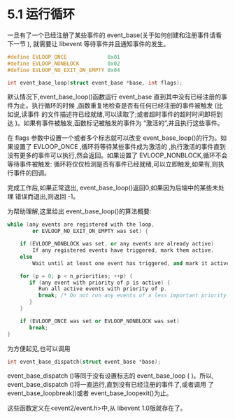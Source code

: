 # 5.1 运行循环

一旦有了一个已经注册了某些事件的 event_base(关于如何创建和注册事件请看下一节 ), 就需要让 libevent 等待事件并且通知事件的发生。

```cpp
#define EVLOOP_ONCE             0x01
#define EVLOOP_NONBLOCK         0x02
#define EVLOOP_NO_EXIT_ON_EMPTY 0x04

int event_base_loop(struct event_base *base, int flags);
```

默认情况下,event_base_loop()函数运行 event_base 直到其中没有已经注册的事件为止。执行循环的时候 ,函数重复地检查是否有任何已经注册的事件被触发 (比如说,读事件 的文件描述符已经就绪,可以读取了;或者超时事件的超时时间即将到达 )。如果有事件被触发,函数标记被触发的事件为 “激活的”,并且执行这些事件。


在 flags 参数中设置一个或者多个标志就可以改变 event_base_loop()的行为。如果设置了 EVLOOP_ONCE ,循环将等待某些事件成为激活的 ,执行激活的事件直到没有更多的事件可以执行,然会返回。如果设置了 EVLOOP_NONBLOCK,循环不会等待事件被触发: 循环将仅仅检测是否有事件已经就绪,可以立即触发,如果有,则执行事件的回调。

完成工作后,如果正常退出, event_base_loop()返回0;如果因为后端中的某些未处理 错误而退出,则返回 -1。


为帮助理解,这里给出 event_base_loop()的算法概要:

```cpp
while (any events are registered with the loop,
        or EVLOOP_NO_EXIT_ON_EMPTY was set) {

    if (EVLOOP_NONBLOCK was set, or any events are already active)
        If any registered events have triggered, mark them active.
    else
        Wait until at least one event has triggered, and mark it active.

    for (p = 0; p < n_priorities; ++p) {
       if (any event with priority of p is active) {
          Run all active events with priority of p.
          break; /* Do not run any events of a less important priority */
       }
    }

    if (EVLOOP_ONCE was set or EVLOOP_NONBLOCK was set)
       break;
}
```

为方便起见,也可以调用

```cpp
int event_base_dispatch(struct event_base *base);
```

event_base_dispatch ()等同于没有设置标志的 event_base_loop ( )。所以, event_base_dispatch ()将一直运行,直到没有已经注册的事件了,或者调用 了 event_base_loopbreak()或者 event_base_loopexit()为止。


这些函数定义在<event2/event.h>中,从 libevent 1.0版就存在了。